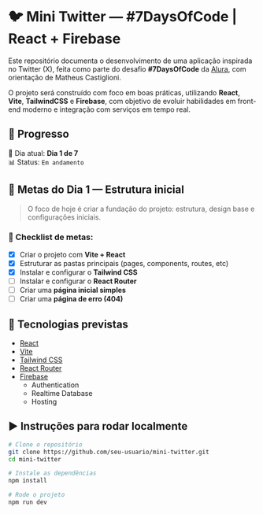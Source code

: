 # 🐦 Mini Twitter — #7DaysOfCode | React + Firebase

Este repositório documenta o desenvolvimento de uma aplicação inspirada no Twitter (X), feita como parte do desafio **#7DaysOfCode** da [Alura](https://www.alura.com.br/), com orientação de Matheus Castiglioni.  

O projeto será construído com foco em boas práticas, utilizando **React**, **Vite**, **TailwindCSS** e **Firebase**, com objetivo de evoluir habilidades em front-end moderno e integração com serviços em tempo real.


## 🚀 Progresso

📆 Dia atual: **Dia 1 de 7**  
📊 Status: `Em andamento`

## 📌 Metas do Dia 1 — Estrutura inicial

> O foco de hoje é criar a fundação do projeto: estrutura, design base e configurações iniciais.

### 🧭 Checklist de metas:

- [x] Criar o projeto com **Vite + React**
- [x] Estruturar as pastas principais (pages, components, routes, etc)
- [x] Instalar e configurar o **Tailwind CSS**
- [ ] Instalar e configurar o **React Router**
- [ ] Criar uma **página inicial simples**
- [ ] Criar uma **página de erro (404)**

## 🧰 Tecnologias previstas

- [React](https://reactjs.org/)
- [Vite](https://vitejs.dev/)
- [Tailwind CSS](https://tailwindcss.com/)
- [React Router](https://reactrouter.com/)
- [Firebase](https://firebase.google.com/)  
  - Authentication  
  - Realtime Database  
  - Hosting

## ▶️ Instruções para rodar localmente

```bash
# Clone o repositório
git clone https://github.com/seu-usuario/mini-twitter.git
cd mini-twitter

# Instale as dependências
npm install

# Rode o projeto
npm run dev

